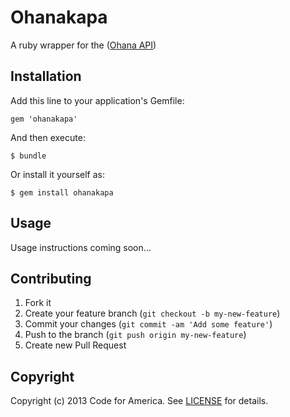 # Ohanakapa

A ruby wrapper for the ([Ohana API](https://github.com/codeforamerica/ohana-api))

## Installation

Add this line to your application's Gemfile:

    gem 'ohanakapa'

And then execute:

    $ bundle

Or install it yourself as:

    $ gem install ohanakapa

## Usage

Usage instructions coming soon...

## Contributing

1. Fork it
2. Create your feature branch (`git checkout -b my-new-feature`)
3. Commit your changes (`git commit -am 'Add some feature'`)
4. Push to the branch (`git push origin my-new-feature`)
5. Create new Pull Request

## Copyright
Copyright (c) 2013 Code for America. See [LICENSE](https://github.com/codeforamerica/ohana-api/blob/master/LICENSE.md) for details.
